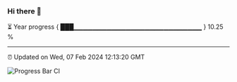 ### Hi there 👋

⏳ Year progress { ███▁▁▁▁▁▁▁▁▁▁▁▁▁▁▁▁▁▁▁▁▁▁▁▁▁▁▁ } 10.25 %

---

⏰ Updated on Wed, 07 Feb 2024 12:13:20 GMT

![Progress Bar CI](https://github.com/Shyam-Makwana/GitHub-Actions-Demo/workflows/Progress%20Bar%20CI/badge.svg)
